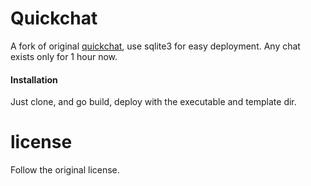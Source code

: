 # Quickchat

A fork of original <a href="https://github.com/dragonzurfer/quickchat">quickchat</a>, use sqlite3 for easy deployment.
Any chat exists only for 1 hour now.

#### Installation

Just clone, and go build, deploy with the executable and template dir.

# license

Follow the original license.